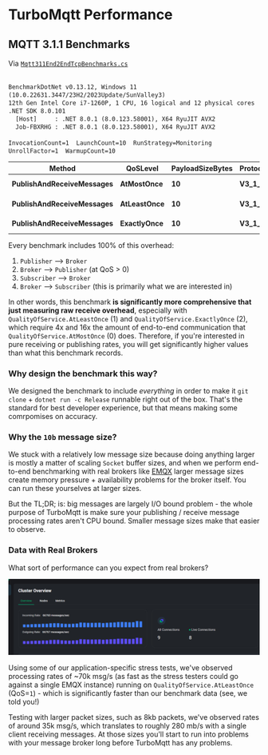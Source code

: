# TurboMqtt Performance

## MQTT 3.1.1 Benchmarks

Via [`Mqtt311End2EndTcpBenchmarks.cs`](../benchmarks/TurboMqtt.Benchmarks/Mqtt311/Mqtt311End2EndTcpBenchmarks.cs)

```

BenchmarkDotNet v0.13.12, Windows 11 (10.0.22631.3447/23H2/2023Update/SunValley3)
12th Gen Intel Core i7-1260P, 1 CPU, 16 logical and 12 physical cores
.NET SDK 8.0.101
  [Host]     : .NET 8.0.1 (8.0.123.58001), X64 RyuJIT AVX2
  Job-FBXRHG : .NET 8.0.1 (8.0.123.58001), X64 RyuJIT AVX2

InvocationCount=1  LaunchCount=10  RunStrategy=Monitoring  
UnrollFactor=1  WarmupCount=10  

```
| Method                    | QoSLevel    | PayloadSizeBytes | ProtocolVersion | Mean      | Error     | StdDev   | Median    | Req/sec    |
|-------------------------- |------------ |----------------- |---------------- |----------:|----------:|---------:|----------:|-----------:|
| **PublishAndReceiveMessages** | **AtMostOnce**  | **10**               | **V3_1_1**          |  **5.175 μs** | **0.6794 μs** | **2.003 μs** |  **4.345 μs** | **193,230.35** |
| **PublishAndReceiveMessages** | **AtLeastOnce** | **10**               | **V3_1_1**          | **26.309 μs** | **1.4071 μs** | **4.149 μs** | **25.906 μs** |  **38,010.35** |
| **PublishAndReceiveMessages** | **ExactlyOnce** | **10**               | **V3_1_1**          | **44.501 μs** | **2.2778 μs** | **6.716 μs** | **42.175 μs** |  **22,471.53** |


Every benchmark includes 100% of this overhead:

1. `Publisher` --> `Broker`
2. `Broker` --> `Publisher` (at QoS > 0)
3. `Subscriber` --> `Broker`
4. `Broker` --> `Subscriber` (this is primarily what we are interested in)

In other words, this benchmark __is significantly more comprehensive that just measuring raw receive overhead__, especially with `QualityOfService.AtLeastOnce` (1) and `QualityOfService.ExactlyOnce` (2), which require 4x and 16x the amount of end-to-end communication that `QualityOfService.AtMostOnce` (0) does. Therefore, if you're interested in pure receiving or publishing rates, you will get significantly higher values than what this benchmark records.

### Why design the benchmark this way?

We designed the benchmark to include _everything_ in order to make it `git clone` + `dotnet run -c Release` runnable right out of the box. That's the standard for best developer experience, but that means making some comrpomises on accuracy.

### Why the `10b` message size?

We stuck with a relatively low message size because doing anything larger is mostly a matter of scaling `Socket` buffer sizes, and when we perform end-to-end benchmarking with real brokers like [EMQX](https://www.emqx.io/) larger message sizes create memory pressure + availability problems for the broker itself. You can run these yourselves at larger sizes.

But the TL;DR; is: big messages are largely I/O bound problem - the whole purpose of TurboMqtt is make sure your publishing / receive message processing rates aren't CPU bound. Smaller message sizes make that easier to observe.

### Data with Real Brokers

What sort of performance can you expect from real brokers?

![TurboMqtt reading messages off of EMQX via MQTT 3.1.1](img/emqx-mqtt3111.png)

Using some of our application-specific stress tests, we've observed processing rates of ~70k msg/s (as fast as the stress testers could go against a single EMQX instance) running on `QualityOfService.AtLeastOnce` (QoS=`1`) - which is significantly faster than our benchmark data (see, we told you!)

Testing with larger packet sizes, such as 8kb packets, we've observed rates of around 35k msg/s, which translates to roughly 280 mb/s with a single client receiving messages. At those sizes you'll start to run into problems with your message broker long before TurboMqtt has any problems.